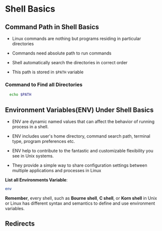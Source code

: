 # Shell Basics

## Command Path in Shell Basics

- Linux commands are nothing but programs residing in particular directories

- Commands need absolute path to run commands

- Shell automatically search the directories in correct order

- This path is stored in `$PATH` variable

### Command to Find all Directories

```bash
  echo $PATH
```

## Environment Variables(ENV) Under Shell Basics

- ENV are dynamic named values that can affect the behavior of running process in a shell.

- ENV includes user's home directory, command search path, terminal type, program preferences etc.

- ENV help to contribute to the fantastic and customizable flexibility you see in Unix systems.

- They provide a simple way to share configuration settings between multiple applications and processes in Linux

**List all Environments Variable**:

```bash
env
```

**Remember**, every shell, such as **Bourne shell**, **C shell**, or **Korn shell** in Unix or Linux has different syntax and semantics to define and use environment variables.

## Redirects
